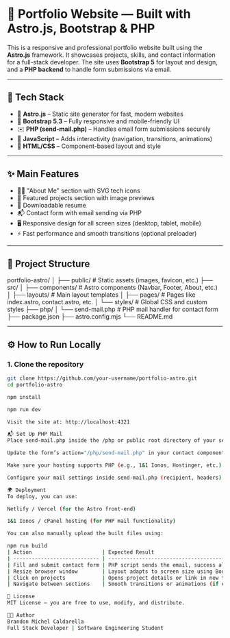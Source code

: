 # 💼 Portfolio Website — Built with Astro.js, Bootstrap & PHP

This is a responsive and professional portfolio website built using the **Astro.js** framework. It showcases projects, skills, and contact information for a full-stack developer. The site uses **Bootstrap 5** for layout and design, and a **PHP backend** to handle form submissions via email.

---

## 🚀 Tech Stack

- 🌠 **Astro.js** – Static site generator for fast, modern websites
- 🎨 **Bootstrap 5.3** – Fully responsive and mobile-friendly UI
- ✉️ **PHP (send-mail.php)** – Handles email form submissions securely
- 🧩 **JavaScript** – Adds interactivity (navigation, transitions, animations)
- 📁 **HTML/CSS** – Component-based layout and style

---

## ✨ Main Features

- 🧑‍💻 "About Me" section with SVG tech icons
- 📂 Featured projects section with image previews
- 📄 Downloadable resume
- 📬 Contact form with email sending via PHP
- 🖥️ Responsive design for all screen sizes (desktop, tablet, mobile)
- ⚡ Fast performance and smooth transitions (optional preloader)

---

## 📁 Project Structure

portfolio-astro/
│
├── public/ # Static assets (images, favicon, etc.)
├── src/
│ ├── components/ # Astro components (Navbar, Footer, About, etc.)
│ ├── layouts/ # Main layout templates
│ ├── pages/ # Pages like index.astro, contact.astro, etc.
│ └── styles/ # Global CSS and custom styles
├── php/
│ └── send-mail.php # PHP mail handler for contact form
├── package.json
├── astro.config.mjs
└── README.md



---

## ⚙️ How to Run Locally

### 1. Clone the repository

```bash
git clone https://github.com/your-username/portfolio-astro.git
cd portfolio-astro

npm install

npm run dev

Visit the site at: http://localhost:4321

📬 Set Up PHP Mail
Place send-mail.php inside the /php or public root directory of your server

Update the form’s action="/php/send-mail.php" in your contact component

Make sure your hosting supports PHP (e.g., 1&1 Ionos, Hostinger, etc.)

Configure your mail settings inside send-mail.php (recipient, headers)

🌍 Deployment
To deploy, you can use:

Netlify / Vercel (for the Astro front-end)

1&1 Ionos / cPanel hosting (for PHP mail functionality)

You can also manually upload the built files using:

npm run build
| Action                       | Expected Result                                    |
| ---------------------------- | -------------------------------------------------- |
| Fill and submit contact form | PHP script sends the email, success alert is shown |
| Resize browser window        | Layout adapts to screen size using Bootstrap grid  |
| Click on projects            | Opens project details or link in new tab           |
| Navigate between sections    | Smooth transitions or animations (if enabled)      |

📝 License
MIT License — you are free to use, modify, and distribute.

👨‍💻 Author
Brandon Míchel Caldarella
Full Stack Developer | Software Engineering Student

